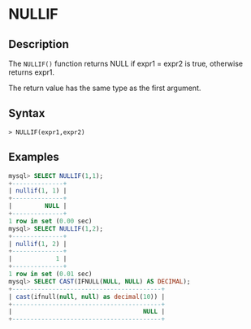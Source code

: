 # **NULLIF**

## **Description**

The `NULLIF()` function returns NULL if expr1 = expr2 is true, otherwise returns expr1.

The return value has the same type as the first argument.

## **Syntax**

```
> NULLIF(expr1,expr2)

```

## **Examples**

```sql
mysql> SELECT NULLIF(1,1);
+--------------+
| nullif(1, 1) |
+--------------+
|         NULL |
+--------------+
1 row in set (0.00 sec)
mysql> SELECT NULLIF(1,2);
+--------------+
| nullif(1, 2) |
+--------------+
|            1 |
+--------------+
1 row in set (0.01 sec)
mysql> SELECT CAST(IFNULL(NULL, NULL) AS DECIMAL);
+-----------------------------------------+
| cast(ifnull(null, null) as decimal(10)) |
+-----------------------------------------+
|                                    NULL |
+-----------------------------------------+
```
